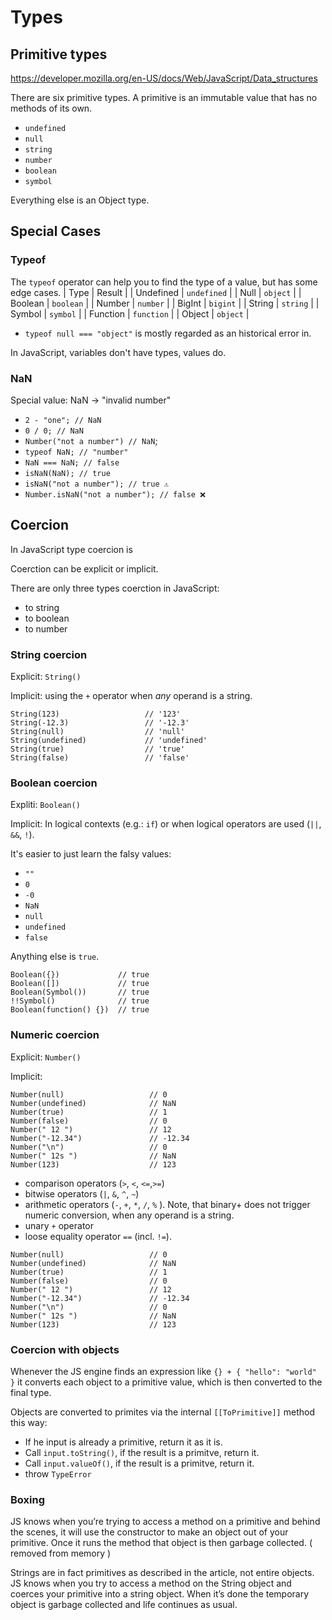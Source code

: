 # Types

## Primitive types

https://developer.mozilla.org/en-US/docs/Web/JavaScript/Data_structures

There are six primitive types. A primitive is an immutable value that has no methods of its own.

- `undefined`
- `null`
- `string`
- `number`
- `boolean`
- `symbol`

Everything else is an Object type.

## Special Cases

### Typeof

The `typeof` operator can help you to find the type of a value, but has some edge cases.
| Type | Result |
| Undefined | `undefined` |
| Null | `object` |
| Boolean | `boolean` |
| Number | `number` |
| BigInt | `bigint` |
| String | `string` |
| Symbol | `symbol` |
| Function | `function` |
| Object | `object` |

- `typeof null === "object"` is mostly regarded as an historical error in.

In JavaScript, variables don't have types, values do.

### NaN

Special value: NaN -> "invalid number"

- `2 - "one"; // NaN`
- `0 / 0; // NaN`
- `Number("not a number") // NaN`;
- `typeof NaN; // "number"`
- `NaN === NaN; // false`
- `isNaN(NaN); // true`
- `isNaN("not a number"); // true ⚠️`
- `Number.isNaN("not a number"); // false ❌`

## Coercion

In JavaScript type coercion is

Coerction can be explicit or implicit.

There are only three types coerction in JavaScript:

- to string
- to boolean
- to number

### String coercion

Explicit: `String()`

Implicit: using the `+` operator when _any_ operand is a string.

```
String(123)                   // '123'
String(-12.3)                 // '-12.3'
String(null)                  // 'null'
String(undefined)             // 'undefined'
String(true)                  // 'true'
String(false)                 // 'false'
```

### Boolean coercion

Expliti: `Boolean()`

Implicit: In logical contexts (e.g.: `if`) or when logical operators are used (`||`, `&&`, `!`).

It's easier to just learn the falsy values:

- `""`
- `0`
- `-0`
- `NaN`
- `null`
- `undefined`
- `false`

Anything else is `true`.

```
Boolean({})             // true
Boolean([])             // true
Boolean(Symbol())       // true
!!Symbol()              // true
Boolean(function() {})  // true
```

### Numeric coercion

Explicit: `Number()`

Implicit:

```
Number(null)                   // 0
Number(undefined)              // NaN
Number(true)                   // 1
Number(false)                  // 0
Number(" 12 ")                 // 12
Number("-12.34")               // -12.34
Number("\n")                   // 0
Number(" 12s ")                // NaN
Number(123)                    // 123
```

- comparison operators (`>`, `<`, `<=`,`>=`)
- bitwise operators (`|`, `&`, `^`, `~`)
- arithmetic operators (`-`, `+`, `*`, `/`, `%` ). Note, that binary+ does not trigger numeric conversion, when any operand is a string.
- unary `+` operator
- loose equality operator `==` (incl. `!=`).

```
Number(null)                   // 0
Number(undefined)              // NaN
Number(true)                   // 1
Number(false)                  // 0
Number(" 12 ")                 // 12
Number("-12.34")               // -12.34
Number("\n")                   // 0
Number(" 12s ")                // NaN
Number(123)                    // 123
```

### Coercion with objects

Whenever the JS engine finds an expression like `{} + { "hello": "world" }` it converts each object to a primitive value, which is then converted to the final type.

Objects are converted to primites via the internal `[[ToPrimitive]]` method this way:

- If he input is already a primitive, return it as it is.
- Call `input.toString()`, if the result is a primitve, return it.
- Call `input.valueOf()`, if the result is a primitve, return it.
- throw `TypeError`

### Boxing

JS knows when you’re trying to access a method on a primitive and behind the scenes, it will use the constructor to make an object out of your primitive. Once it runs the method that object is then garbage collected. ( removed from memory )

Strings are in fact primitives as described in the article, not entire objects. JS knows when you try to access a method on the String object and coerces your primitive into a string object. When it’s done the temporary object is garbage collected and life continues as usual.
